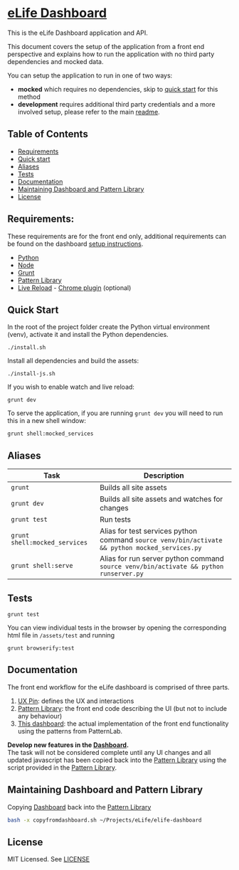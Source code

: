 # [eLife Dashboard](https://github.com/elifesciences/elife-dashboard/)

This is the eLife Dashboard application and API.

This document covers the setup of the application from a front end perspective and explains how to run the application 
with no third party dependencies and mocked data.

You can setup the application to run in one of two ways:  

 * **mocked** which requires no dependencies, skip to [quick start](#quick-start) for this method
 * **development** requires additional third party credentials and a more involved setup, please refer to the main [readme](README.md).

## Table of Contents

* [Requirements](#requirements)
* [Quick start](#quick-start)
* [Aliases](#aliases)
* [Tests](#tests)
* [Documentation](#documentation)
* [Maintaining Dashboard and Pattern Library](#maintaining-dashboard-and-pattern-library)
* [License](#license)

## Requirements:

These requirements are for the front end only, additional requirements can be found on the dashboard [setup instructions](README.md).

* [Python](https://www.python.org/)
* [Node](https://nodejs.org/en/)
* [Grunt](http://gruntjs.com/)
* [Pattern Library](https://github.com/digirati-co-uk/elife-monitoring-dashboard-frontend)
* [Live Reload](http://livereload.com/) - [Chrome plugin](https://chrome.google.com/webstore/detail/livereload/jnihajbhpnppcggbcgedagnkighmdlei) (optional)

## Quick Start

In the root of the project folder create the Python virtual environment (venv), activate it and install the Python dependencies.

    ./install.sh

Install all dependencies and build the assets:

    ./install-js.sh

If you wish to enable watch and live reload:

    grunt dev

To serve the application, if you are running `grunt dev` you will need to run this in a new shell window:

    grunt shell:mocked_services

## Aliases

|             Task             |                                            Description                                           |
|----------------------------|------------------------------------------------------------------------------------------------|
| ```grunt```                  | Builds all site assets                                                                           |
| ```grunt dev```              | Builds all site assets and watches for changes                                                   |
| ```grunt test```             | Run tests                                                                                        |
| ```grunt shell:mocked_services``` | Alias for test services python command ```source venv/bin/activate && python mocked_services.py``` |
| ```grunt shell:serve```      | Alias for run server python command ```source venv/bin/activate && python runserver.py```        |


## Tests

    grunt test

You can view individual tests in the browser by opening the corresponding html file in ```/assets/test``` and running 

    grunt browserify:test

## Documentation

The front end workflow for the eLife dashboard is comprised of three parts.

1. [UX Pin](https://live.uxpin.com/593d5793b51645bc5dfb5a0a5ab7629065ef1743#/pages/22041535/sitemap): defines the UX and interactions
1. [Pattern Library](https://github.com/digirati-co-uk/elife-monitoring-dashboard-frontend): the front end code describing the UI (but not to include any behaviour)
1. [This dashboard](https://github.com/elifesciences/elife-dashboard): the actual implementation of the front end functionality using the patterns from PatternLab.


**Develop new features in the [Dashboard](https://github.com/elifesciences/elife-dashboard).**  
The task will not be considered complete until any UI changes and all updated javascript has been copied back into the [Pattern Library](https://github.com/digirati-co-uk/elife-monitoring-dashboard-frontend) using the script provided in the [Pattern Library](https://github.com/digirati-co-uk/elife-monitoring-dashboard-frontend/blob/master/copyfromdashboard.sh).

## Maintaining Dashboard and Pattern Library
Copying [Dashboard](https://github.com/elifesciences/elife-dashboard) back into the [Pattern Library](https://github.com/digirati-co-uk/elife-monitoring-dashboard-frontend)

```sh
bash -x copyfromdashboard.sh ~/Projects/eLife/elife-dashboard
```


## License

MIT Licensed. See [LICENSE](LICENSE)

